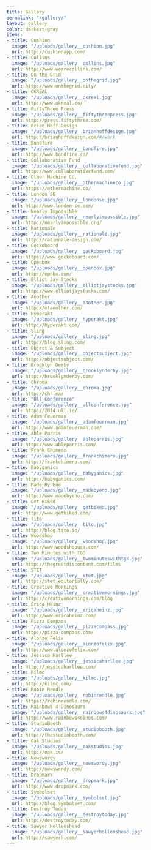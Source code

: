 ```yaml
---
title: Gallery
permalink: "/gallery/"
layout: gallery
color: darkest-gray
items:
- title: Cushion
  image: "/uploads/gallery__cushion.jpg"
  url: http://cushionapp.com/
- title: Collins
  image: "/uploads/gallery__collins.jpg"
  url: http://www.wearecollins.com/
- title: On the Grid
  image: "/uploads/gallery__onthegrid.jpg"
  url: http://www.onthegrid.city/
- title: OKREAL
  image: "/uploads/gallery__okreal.jpg"
  url: http://www.okreal.co/
- title: FiftyThree Press
  image: "/uploads/gallery__fiftythreepress.jpg"
  url: http://press.fiftythree.com/
- title: Brian Hoff Design
  image: "/uploads/gallery__brianhoffdesign.jpg"
  url: http://brianhoffdesign.com/#/work
- title: Bondfire
  image: "/uploads/gallery__bondfire.jpg"
  url: http://www.bondfire.co/
- title: Collaborative Fund
  image: "/uploads/gallery__collaborativefund.jpg"
  url: http://www.collaborativefund.com/
- title: Other Machine Co.
  image: "/uploads/gallery__othermachineco.jpg"
  url: https://othermachine.co/
- title: London SE
  image: "/uploads/gallery__londonse.jpg"
  url: http://www.london-se.com/
- title: Nearly Impossible
  image: "/uploads/gallery__nearlyimpossible.jpg"
  url: http://nearlyimpossible.org/
- title: Rationale
  image: "/uploads/gallery__rationale.jpg"
  url: http://rationale-design.com/
- title: Geckoboard
  image: "/uploads/gallery__geckoboard.jpg"
  url: https://www.geckoboard.com/
- title: Openbox
  image: "/uploads/gallery__openbox.jpg"
  url: http://opnbx.com/
- title: Elliot Jay Stocks
  image: "/uploads/gallery__elliotjaystocks.jpg"
  url: http://www.elliotjaystocks.com/
- title: Another
  image: "/uploads/gallery__another.jpg"
  url: http://ofanother.com/
- title: Hyperakt
  image: "/uploads/gallery__hyperakt.jpg"
  url: http://hyperakt.com/
- title: Sling
  image: "/uploads/gallery__sling.jpg"
  url: http://blog.sling.com/
- title: Object & Subject
  image: "/uploads/gallery__objectsubject.jpg"
  url: http://objectsubject.com/
- title: Brooklyn Derby
  image: "/uploads/gallery__brooklynderby.jpg"
  url: http://brooklynderby.com/
- title: Chroma
  image: "/uploads/gallery__chroma.jpg"
  url: http://chr.ma/
- title: "Úll Conference"
  image: "/uploads/gallery__ullconference.jpg"
  url: http://2014.ull.ie/
- title: Adam Feuerman
  image: "/uploads/gallery__adamfeuerman.jpg"
  url: http://www.adamfeuerman.com/
- title: Able Parris
  image: "/uploads/gallery__ableparris.jpg"
  url: http://www.ableparris.com/
- title: Frank Chimero
  image: "/uploads/gallery__frankchimero.jpg"
  url: http://frankchimero.com/
- title: Babyganics
  image: "/uploads/gallery__babyganics.jpg"
  url: http://babyganics.com/
- title: Made By Eno
  image: "/uploads/gallery__madebyeno.jpg"
  url: http://www.madebyeno.com/
- title: Get Biked
  image: "/uploads/gallery__getbiked.jpg"
  url: http://www.getbiked.com/
- title: Tito
  image: "/uploads/gallery__tito.jpg"
  url: http://blog.tito.io/
- title: Woodshop
  image: "/uploads/gallery__woodshop.jpg"
  url: http://www.woodshopusa.com/
- title: Two Minutes with TGD
  image: "/uploads/gallery__twominuteswithtgd.jpg"
  url: http://thegreatdiscontent.com/films
- title: STET
  image: "/uploads/gallery__stet.jpg"
  url: http://stet.editorially.com/
- title: Creative Mornings
  image: "/uploads/gallery__creativemornings.jpg"
  url: http://creativemornings.com/blog
- title: Erica Heinz
  image: "/uploads/gallery__ericaheinz.jpg"
  url: http://www.ericaheinz.com/
- title: Pizza Compass
  image: "/uploads/gallery__pizzacompass.jpg"
  url: http://pizza-compass.com/
- title: Alonzo Felix
  image: "/uploads/gallery__alonzofelix.jpg"
  url: http://www.alonzofelix.com/
- title: Jessica Harllee
  image: "/uploads/gallery__jessicaharllee.jpg"
  url: http://jessicaharllee.com/
- title: Kilmc
  image: "/uploads/gallery__kilmc.jpg"
  url: http://kilmc.com/
- title: Robin Rendle
  image: "/uploads/gallery__robinrendle.jpg"
  url: https://robinrendle.com/
- title: Rainbows 4 Dinosaurs
  image: "/uploads/gallery__rainbows4dinosaurs.jpg"
  url: http://www.rainbows4dinos.com/
- title: StudioBooth
  image: "/uploads/gallery__studiobooth.jpg"
  url: http://thestudiobooth.com/
- title: Oak Studios
  image: "/uploads/gallery__oakstudios.jpg"
  url: http://oak.is/
- title: Newswordy
  image: "/uploads/gallery__newswordy.jpg"
  url: http://newswordy.com/
- title: Dropmark
  image: "/uploads/gallery__dropmark.jpg"
  url: http://www.dropmark.com/
- title: Symbolset
  image: "/uploads/gallery__symbolset.jpg"
  url: http://blog.symbolset.com/
- title: Destroy Today
  image: "/uploads/gallery__destroytoday.jpg"
  url: http://destroytoday.com/
- title: Sawyer Hollenshead
  image: "/uploads/gallery__sawyerhollenshead.jpg"
  url: http://sawyerh.com/
---
```


